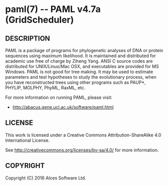 # paml(7) -- PAML v4.7a (GridScheduler)

## DESCRIPTION

PAML is a package of programs for phylogenetic analyses of DNA or
protein sequences using maximum likelihood. It is maintained and
distributed for academic use free of charge by Ziheng Yang. ANSI C
source codes are distributed for UNIX/Linux/Mac OSX, and
executables are provided for MS Windows. PAML is not good for tree
making. It may be used to estimate parameters and test hypotheses
to study the evolutionary process, when you have reconstructed
trees using other programs such as PAUP*, PHYLIP, MOLPHY, PhyML,
RaxML, etc.

For more information on running PAML, please visit:
  * <http://abacus.gene.ucl.ac.uk/software/paml.html>

## LICENSE

This work is licensed under a Creative Commons Attribution-ShareAlike
4.0 International License.

See <http://creativecommons.org/licenses/by-sa/4.0/> for more
information.

## COPYRIGHT

Copyright (C) 2016 Alces Software Ltd.
